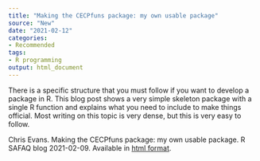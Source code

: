 ```yaml
---
title: "Making the CECPfuns package: my own usable package"
source: "New"
date: "2021-02-12"
categories:
- Recommended
tags:
- R programming
output: html_document
---
```


There is a specific structure that you must follow if you want to develop a package in R. This blog post shows a very simple skeleton package with a single R function and explains what you need to include to make things official. Most writing on this topic is very dense, but this is very easy to follow.

<!--more-->

Chris Evans. Making the CECPfuns package: my own usable package. R SAFAQ blog 2021-02-09. Available in [html format](https://www.psyctc.org/Rblog/posts/2021-02-10-making-my-first-usable-package/).